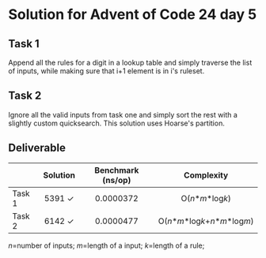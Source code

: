 # Solution for Advent of Code 24 day 5 

## Task 1
Append all the rules for a digit in a lookup table and simply traverse the list of inputs, while making sure that i+1 element is in i's ruleset.

## Task 2
Ignore all the valid inputs from task one and simply sort the rest with a slightly custom quicksearch. This solution uses Hoarse's partition.

## Deliverable
| | Solution | Benchmark (ns/op) | Complexity |
| - | :------: | :-------------: | :-----------: |
|Task 1 | 5391 &#10003; | 0.0000372  | O(*n*\**m*\*log*k*) |
|Task 2 | 6142 &#10003; | 0.0000477  | O(*n*\**m*\*log*k*+*n*\**m*\*log*m*) |

*n*=number of inputs; *m*=length of a input; *k*=length of a rule;

